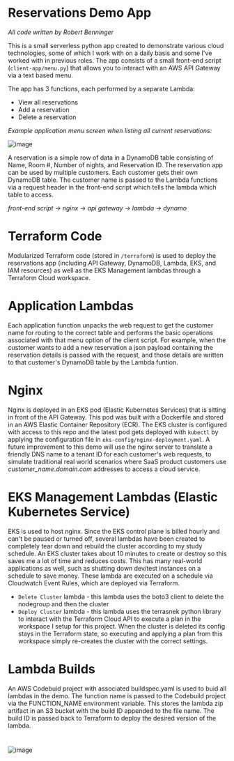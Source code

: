 # Reservations Demo App 

_All code written by Robert Benninger_ 

This is a small serverless python app created to demonstrate various cloud technologies, some of which I work with on a daily basis and some I've worked with in previous roles. The app consists of a small front-end script (`client-app/menu.py`) that allows you to interact with an AWS API Gateway via a text based menu. 

The app has 3 functions, each performed by a separate Lambda:

* View all reservations
* Add a reservation
* Delete a reservation

_Example application menu screen when listing all current reservations:_

![image](https://github.com/nycbobby/reservations-app/assets/47117909/1fbc7259-7b14-4bdf-8413-354125deba0e)

A reservation is a simple row of data in a DynamoDB table consisting of Name, Room #, Number of nights, and Reservation ID. The reservation app can be used by multiple customers. Each customer gets their own DynamoDB table. The customer name is passed to the Lambda functions via a request header in the front-end script which tells the lambda which table to access. 

_front-end script -> nginx -> api gateway -> lambda -> dynamo_ 

# Terraform Code

Modularized Terraform code (stored in `/terraform`) is used to deploy the reservations app (including API Gateway, DynamoDB, Lambda, EKS, and IAM resources) as well as the EKS Management lambdas through a Terraform Cloud workspace.

# Application Lambdas

Each application function unpacks the web request to get the customer name for routing to the correct table and performs the basic operations associated with that menu option of the client script. For example, when the customer wants to add a new reservation a json payload containing the reservation details is passed with the request, and those details are written to that customer's DynamoDB table by the Lambda funtion. 

# Nginx

Nginx is deployed in an EKS pod (Elastic Kubernetes Services) that is sitting in front of the API Gateway. This pod was built with a Dockerfile and stored in an AWS Elastic Container Repository (ECR). The EKS cluster is configured with access to this repo and the latest pod gets deployed with `kubectl` by applying the configuration file in `eks-config/nginx-deployment.yaml`. A future improvement to this demo will use the nginx server to translate a friendly DNS name to a tenant ID for each customer's web requests, to simulate traditional real world scenarios where SaaS product customers use _customer_name.domain.com_ addresses to access a cloud service.

# EKS Management Lambdas (Elastic Kubernetes Service)

EKS is used to host nginx. Since the EKS control plane is billed hourly and can't be paused or turned off, several lambdas have been created to completely tear down and rebuild the cluster according to my study schedule. An EKS cluster takes about 10 minutes to create or destroy so this saves me a lot of time and reduces costs. This has many real-world applications as well, such as shutting down dev/test instances on a schedule to save money. These lambda are executed on a schedule via Cloudwatch Event Rules, which are deployed via Terraform.

* `Delete Cluster` lambda - this lambda uses the boto3 client to delete the nodegroup and then the cluster
* `Deploy Cluster` lambda - this lambda uses the terrasnek python library to interact with the Terraform Cloud API to execute a plan in the workspace I setup for this project. When the cluster is deleted its config stays in the Terraform state, so executing and applying a plan from this workspace simply re-creates the cluster with the correct settings. 

# Lambda Builds

An AWS Codebuid project with associated buildspec.yaml is used to buid all lambdas in the demo. The function name is passed to the Codebuild project via the FUNCTION_NAME environment variable. This stores the lambda zip artifact in an S3 bucket with the build ID appended to the file name. The build ID is passed back to Terraform to deploy the desired version of the lambda.

# 

![image](https://github.com/nycbobby/reservations-app/assets/47117909/7a4d8dc0-c189-4c9e-8e80-f5c289d2bdae)

